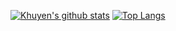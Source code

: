 [![Khuyen's github stats](https://github-readme-stats.vercel.app/api?username=Lubba-64&count_private=true&show_icons=true&theme=radical&hide_rank=false)](https://github.com/anuraghazra/github-readme-stats)
[![Top Langs](https://github-readme-stats.vercel.app/api/top-langs/?username=Lubba-64)](https://github.com/anuraghazra/github-readme-stats)
